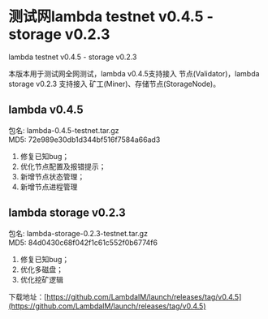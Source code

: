# 测试网lambda testnet v0.4.5 - storage v0.2.3

lambda testnet v0.4.5 - storage v0.2.3

本版本用于测试网全网测试，lambda v0.4.5支持接入 节点(Validator)，lambda storage v0.2.3 支持接入 矿工(Miner)、存储节点(StorageNode)。

## lambda v0.4.5
包名: lambda-0.4.5-testnet.tar.gz  
MD5: 72e989e30db1d344bf516f7584a66ad3

1. 修复已知bug；  
2. 优化节点配置及报错提示；  
3. 新增节点状态管理；
4. 新增节点进程管理

## lambda storage v0.2.3  
包名: lambda-storage-0.2.3-testnet.tar.gz  
MD5: 84d0430c68f042f1c61c552f0b6774f6  
1. 修复已知bug；
2. 优化多磁盘；
3. 优化挖矿逻辑


下载地址：[https://github.com/LambdaIM/launch/releases/tag/v0.4.5](https://github.com/LambdaIM/launch/releases/tag/v0.4.5)
